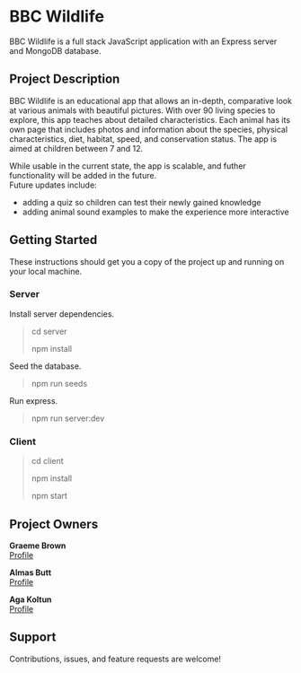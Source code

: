 # BBC Wildlife

BBC Wildlife is a full stack JavaScript application with an Express server and MongoDB database.

## Project Description

BBC Wildlife is an educational app that allows an in-depth, comparative look at various animals with beautiful pictures. With over 90 living species to explore, this app teaches about detailed characteristics. Each animal has its own page that includes photos and information about the species, physical characteristics, diet, habitat, speed, and conservation status. The app is aimed at children between 7 and 12.

While usable in the current state, the app is scalable, and futher functionality will be added in the future.  
Future updates include:  
- adding a quiz so children can test their newly gained knowledge
- adding animal sound examples to make the experience more interactive

## Getting Started

These instructions should get you a copy of the project up and running on your local machine.

### Server

Install server dependencies.

> cd server
>
> npm install

Seed the database.

> npm run seeds

Run express.

> npm run server:dev

### Client

> cd client
>
> npm install
>
> npm start

## Project Owners

**Graeme Brown**  
[Profile](https://github.com/CptBroon)

**Almas Butt**  
[Profile](https://github.com/almasbutt88)

**Aga Koltun**  
[Profile](https://github.com/AgaKol)

## Support

Contributions, issues, and feature requests are welcome!